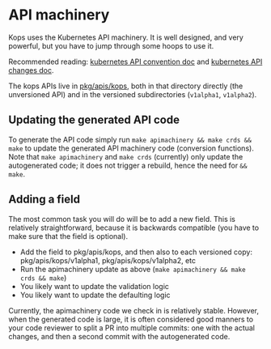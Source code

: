 # API machinery

Kops uses the Kubernetes API machinery.  It is well designed, and very powerful, but you have to
jump through some hoops to use it.

Recommended reading: [kubernetes API convention doc](https://github.com/kubernetes/community/blob/master/contributors/devel/sig-architecture/api-conventions.md) and [kubernetes API changes doc](https://github.com/kubernetes/community/blob/master/contributors/devel/sig-architecture/api_changes.md).

The kops APIs live in [pkg/apis/kops](https://github.com/kubernetes/kops/tree/master/pkg/apis/kops), both in
that directory directly (the unversioned API) and in the versioned subdirectories (`v1alpha1`, `v1alpha2`).

## Updating the generated API code

To generate the API code simply run `make apimachinery && make crds && make` to update the generated API machinery code (conversion functions).  Note
that `make apimachinery` and `make crds` (currently) only update the autogenerated code; it does not trigger a rebuild, hence the
need for `&& make`.

## Adding a field

The most common task you will do will be to add a new field.  This is relatively straightforward, because
it is backwards compatible (you have to make sure that the field is optional).

* Add the field to pkg/apis/kops, and then also to each versioned copy: pkg/apis/kops/v1alpha1, pkg/apis/kops/v1alpha2, etc
* Run the apimachinery update as above (`make apimachinery && make crds && make`)
* You likely want to update the validation logic
* You likely want to update the defaulting logic

Currently, the apimachinery code we check in is relatively stable.  However, when the generated code is large,
it is often considered good manners to your code reviewer to split a PR into multiple commits: one with the
actual changes, and then a second commit with the autogenerated code.
